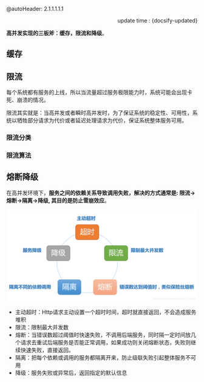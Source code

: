 @autoHeader: 2.1.1.1.1.1

<p align="right">update time : {docsify-updated}</p>

**高并发实现的三板斧：缓存，限流和降级**。





## 缓存



## 限流

每个系统都有服务的上线，所以当流量超过服务极限能力时，系统可能会出现卡死、崩溃的情况。

限流其实就是：当高并发或者瞬时高并发时，为了保证系统的稳定性、可用性，系统以牺牲部分请求为代价或者延迟处理请求为代价，保证系统整体服务可用。

### 限流分类



### 限流算法





## 熔断降级

在高并发环境下，**服务之间的依赖关系导致调用失败，解决的方式通常是: 限流->熔断->隔离->降级, 其目的是防止雪崩效应**。

![img](%E9%AB%98%E5%B9%B6%E5%8F%91%E5%AE%9E%E7%8E%B0%E6%89%8B%E6%AE%B5.assets/arch-x-reduce-2.png)

- 主动超时：Http请求主动设置一个超时时间，超时就直接返回，不会造成服务堆积
- 限流：限制最大并发数
- 熔断：当错误数超过阈值时快速失败，不调用后端服务，同时隔一定时间放几个请求去重试后端服务是否能正常调用，如果成功则关闭熔断状态，失败则继续快速失败，直接返回。
- 隔离：把每个依赖或调用的服务都隔离开来，防止级联失败引起整体服务不可用
- 降级：服务失败或异常后，返回指定的默认信息



